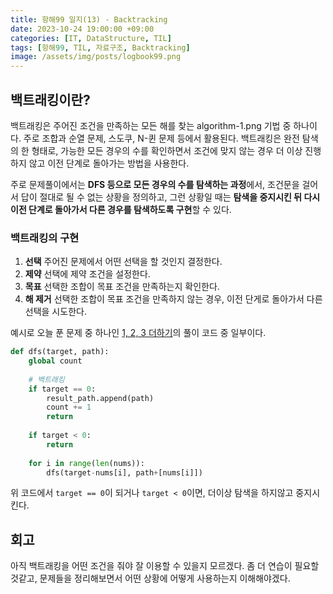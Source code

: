 ```yaml
---
title: 항해99 일지(13) - Backtracking 
date: 2023-10-24 19:00:00 +09:00
categories: [IT, DataStructure, TIL]
tags: [항해99, TIL, 자료구조, Backtracking]
image: /assets/img/posts/logbook99.png
---
```


## 백트래킹이란?
백트래킹은 주어진 조건을 만족하는 모든 해를 찾는 algorithm-1.png 기법 중 하나이다. 주로 조합과 순열 문제, 스도쿠, N-퀸 문제 등에서 활용된다. 백트래킹은 완전 탐색의 한 형태로, 가능한 모든 경우의 수를 확인하면서 조건에 맞지 않는 경우 더 이상 진행하지 않고 이전 단계로 돌아가는 방법을 사용한다.    
    
주로 문제풀이에서는 **DFS 등으로 모든 경우의 수를 탐색하는 과정**에서, 조건문을 걸어서 답이 절대로 될 수 없는 상황을 정의하고, 그런 상황일 때는 **탐색을 중지시킨 뒤 다시 이전 단계로 돌아가서 다른 경우를 탐색하도록 구현**할 수 있다.

### 백트래킹의 구현

1. **선택**
	주어진 문제에서 어떤 선택을 할 것인지 결정한다.
2. **제약**
	선택에 제약 조건을 설정한다.
3. **목표**
	선택한 조합이 목표 조건을 만족하는지 확인한다.
4. **해 제거**
	선택한 조합이 목표 조건을 만족하지 않는 경우, 이전 단게로 돌아가서 다른 선택을 시도한다.

예시로 오늘 푼 문제 중 하나인 [1, 2, 3 더하기](https://honge7694.github.io/posts/%ED%95%AD%ED%95%B499-1,-2,-3-%EB%8D%94%ED%95%98%EA%B8%B0-baekjoon/)의 풀이 코드 중 일부이다.

```python
def dfs(target, path):
	global count
	
	# 백트래킹
	if target == 0:
		result_path.append(path)
		count += 1
		return
		
	if target < 0:
		return
	
	for i in range(len(nums)):
		dfs(target-nums[i], path+[nums[i]])
```

위 코드에서 `target == 0`이 되거나 `target < 0`이면, 더이상 탐색을 하지않고 중지시킨다.

## 회고
아직 백트래킹을 어떤 조건을 줘야 잘 이용할 수 있을지 모르겠다. 좀 더 연습이 필요할 것같고, 문제들을 정리해보면서 어떤 상황에 어떻게 사용하는지 이해해야겠다.
